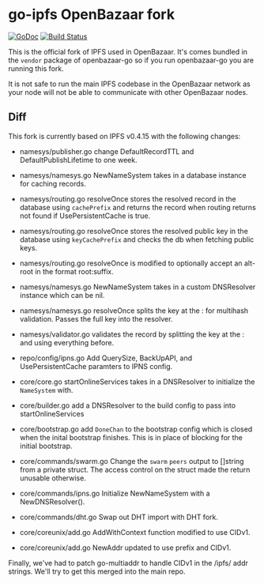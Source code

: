 # go-ipfs OpenBazaar fork
[![GoDoc](https://godoc.org/github.com/ipfs/go-ipfs?status.svg)](https://godoc.org/github.com/ipfs/go-ipfs) [![Build Status](https://travis-ci.org/ipfs/go-ipfs.svg?branch=master)](https://travis-ci.org/ipfs/go-ipfs)

This is the official fork of IPFS used in OpenBazaar. It's comes bundled in the `vendor`
package of openbazaar-go so if you run openbazaar-go you are running this fork.

It is not safe to run the main IPFS codebase in the OpenBazaar network as your node will
not be able to communicate with other OpenBazaar nodes.

## Diff
This fork is currently based on IPFS v0.4.15 with the following changes:

- namesys/publisher.go change DefaultRecordTTL and DefaultPublishLifetime to one week.
- namesys/namesys.go NewNameSystem takes in a database instance for caching records.
- namesys/routing.go resolveOnce stores the resolved record in the database using `cachePrefix` and returns the record when routing returns not found if UsePersistentCache is true.
- namesys/routing.go resolveOnce stores the resolved public key in the database using `keyCachePrefix` and checks the db when fetching public keys.
- namesys/routing.go resolveOnce is modified to optionally accept an alt-root in the format root:suffix.
- namesys/namesys.go NewNameSystem takes in a custom DNSResolver instance which can be nil.
- namesys/namesys.go resolveOnce splits the key at the : for multihash validation. Passes the full key into the resolver.
- namesys/validator.go validates the record by splitting the key at the : and using everything before.

- repo/config/ipns.go Add QuerySize, BackUpAPI, and UsePersistentCache paramters to IPNS config.

- core/core.go startOnlineServices takes in a DNSResolver to initialize the `NameSystem` with.
- core/builder.go add a DNSResolver to the build config to pass into startOnlineServices
- core/bootstrap.go add `DoneChan` to the bootstrap config which is closed when the inital bootstrap finishes. This is in place of blocking for the initial bootstrap.
- core/commands/swarm.go Change the `swarm` `peers` output to []string from a private struct. The access control on the struct made the return unusable otherwise.
- core/commands/ipns.go Initialize NewNameSystem with a NewDNSResolver().
- core/commands/dht.go Swap out DHT import with DHT fork.
- core/coreunix/add.go AddWithContext function modified to use CIDv1.
- core/coreunix/add.go NewAddr updated to use prefix and CIDv1.

Finally, we've had to patch go-multiaddr to handle CIDv1 in the /ipfs/ addr strings. We'll try to get this merged into the main repo.
